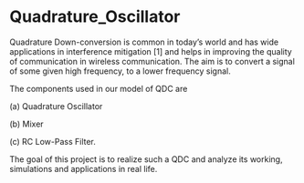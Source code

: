# Quadrature_Oscillator
Quadrature Down-conversion is common in today’s world
and has wide applications in interference mitigation [1] and
helps in improving the quality of communication in wireless
communication. The aim is to convert a signal of some given
high frequency, to a lower frequency signal.

The components used in our model of QDC are 

(a) Quadrature Oscillator 

(b) Mixer 

(c) RC Low-Pass Filter. 

The
goal of this project is to realize such a QDC and analyze its
working, simulations and applications in real life.
